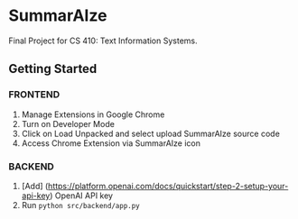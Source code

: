 # SummarAIze
Final Project for CS 410: Text Information Systems.

## Getting Started

### FRONTEND
1. Manage Extensions in Google Chrome
2. Turn on Developer Mode
3. Click on Load Unpacked and select upload SummarAIze source code
4. Access Chrome Extension via SummarAIze icon 

### BACKEND
1. [Add] (https://platform.openai.com/docs/quickstart/step-2-setup-your-api-key) OpenAI API key 
2. Run ```python src/backend/app.py```
